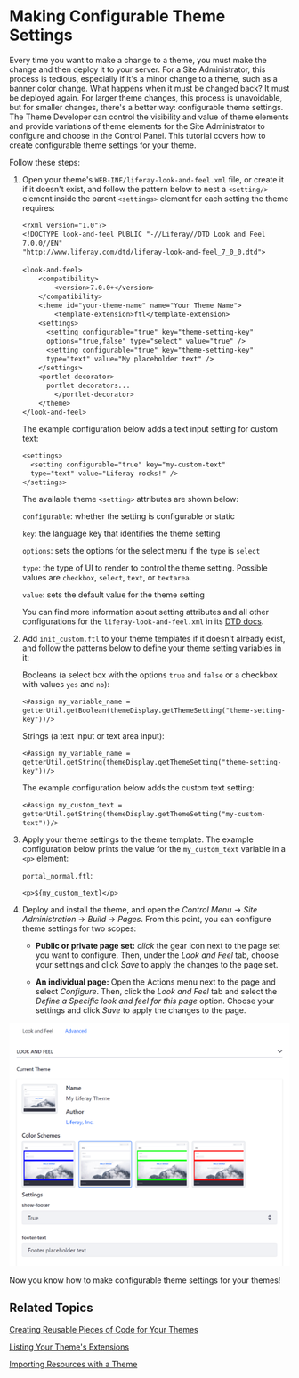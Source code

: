 # Making Configurable Theme Settings [](id=making-configurable-theme-settings)

Every time you want to make a change to a theme, you must make the change and
then deploy it to your server. For a Site Administrator, this process is
tedious, especially if it's a minor change to a theme, such as a banner color
change. What happens when it must be changed back? It must be deployed again.
For larger theme changes, this process is unavoidable, but for smaller changes,
there's a better way: configurable theme settings. The Theme Developer can
control the visibility and value of theme elements and provide variations of
theme elements for the Site Administrator to configure and choose in the Control
Panel. This tutorial covers how to create configurable theme settings for your
theme. 

Follow these steps:

1.  Open your theme's `WEB-INF/liferay-look-and-feel.xml` file, or create it if 
    it doesn't exist, and follow the pattern below to nest a `<setting/>` 
    element inside the parent `<settings>` element for each setting the theme 
    requires:

        <?xml version="1.0"?>
        <!DOCTYPE look-and-feel PUBLIC "-//Liferay//DTD Look and Feel 7.0.0//EN"
        "http://www.liferay.com/dtd/liferay-look-and-feel_7_0_0.dtd">

        <look-and-feel>
        	<compatibility>
        		<version>7.0.0+</version>
        	</compatibility>
        	<theme id="your-theme-name" name="Your Theme Name">
        		<template-extension>ftl</template-extension>
            <settings>
              <setting configurable="true" key="theme-setting-key"
              options="true,false" type="select" value="true" />
              <setting configurable="true" key="theme-setting-key"
              type="text" value="My placeholder text" />
            </settings>
            <portlet-decorator>
              portlet decorators...
        		</portlet-decorator>
        	</theme>
        </look-and-feel>

    The example configuration below adds a text input setting for custom text:
    
        <settings>
          <setting configurable="true" key="my-custom-text"
          type="text" value="Liferay rocks!" />
        </settings>

    The available theme `<setting>` attributes are shown below:

    `configurable`: whether the setting is configurable or static 

    `key`: the language key that identifies the theme setting 

    `options`: sets the options for the select menu if the `type` is `select` 

    `type`: the type of UI to render to control the theme setting. Possible 
    values are `checkbox`, `select`, `text`, or `textarea`. 

    `value`: sets the default value for the theme setting 

    You can find more information about setting attributes and all other 
    configurations for the `liferay-look-and-feel.xml` in its 
    [DTD docs](@platform-ref@/7.1-latest/definitions/liferay-look-and-feel_7_1_0.dtd.html#settings). 

2.  Add `init_custom.ftl` to your theme templates if it doesn't already exist, 
    and follow the patterns below to define your theme setting variables in it:

    Booleans (a select box with the options `true` and `false` or a checkbox 
    with values `yes` and `no`):

        <#assign my_variable_name =
        getterUtil.getBoolean(themeDisplay.getThemeSetting("theme-setting-key"))/>

    Strings (a text input or text area input):

        <#assign my_variable_name =
        getterUtil.getString(themeDisplay.getThemeSetting("theme-setting-key"))/>
        
    The example configuration below adds the custom text setting:
    
        <#assign my_custom_text =
        getterUtil.getString(themeDisplay.getThemeSetting("my-custom-text"))/>

3.  Apply your theme settings to the theme template. The example configuration 
    below prints the value for the `my_custom_text` variable in a `<p>` element:

    `portal_normal.ftl`:

        <p>${my_custom_text}</p>

4.  Deploy and install the theme, and open the *Control Menu* &rarr; *Site 
    Administration* &rarr; *Build* &rarr; *Pages*. From this point, you can 
    configure theme settings for two scopes:

    - **Public or private page set:** *click* the gear icon next to the page set 
    you want to configure. Then, under the *Look and Feel* tab, choose your 
    settings and click *Save* to apply the changes to the page set. 

    - **An individual page:** Open the Actions menu next to the page and select 
    *Configure*. Then, click the *Look and Feel* tab and select the 
    *Define a Specific look and feel for this page* option. Choose your settings 
    and click *Save* to apply the changes to the page. 

![Figure 1: Here are examples of configurable settings for the site Admin.](../../../../images/theme-dev-configurable-theme-settings.png)

Now you know how to make configurable theme settings for your themes!

## Related Topics [](id=related-topics)

[Creating Reusable Pieces of Code for Your Themes](/develop/tutorials/-/knowledge_base/7-1/creating-reusable-pieces-of-code-for-your-themes)

[Listing Your Theme's Extensions](/develop/tutorials/-/knowledge_base/7-1/listing-your-themes-extensions)

[Importing Resources with a Theme](/develop/tutorials/-/knowledge_base/7-1/importing-resources-with-a-theme)

